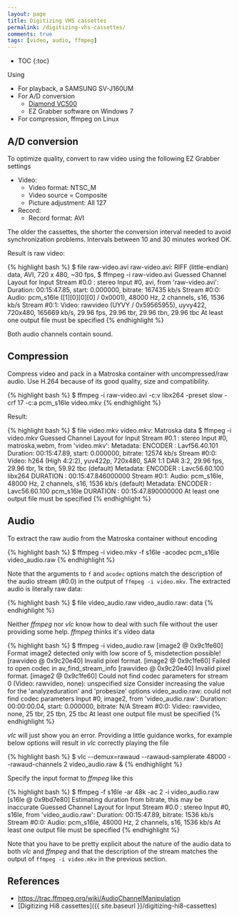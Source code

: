 ```yaml
---
layout: page
title: Digitizing VHS cassettes
permalink: /digitizing-vhs-cassettes/
comments: true
tags: [video, audio, ffmpeg]
---
```


* TOC
{:toc}

Using

- For playback, a SAMSUNG SV-J160UM
- For A/D conversion
  - [Diamond VC500](http://www.amazon.com/Diamond-VC500-Touch-Capture-Device/dp/B000VM60I8)
  - EZ Grabber software on Windows 7
- For compression, ffmpeg on Linux

## A/D conversion

To optimize quality, convert to raw video using the following EZ Grabber settings

- Video:
  - Video format: NTSC\_M
  - Video source = Composite
  - Picture adjustment: All 127
- Record:
  - Record format: AVI

The older the cassettes, the shorter the conversion interval needed to avoid
synchronization problems. Intervals between 10 and 30 minutes worked OK.

Result is raw video:

{% highlight bash %}
$ file raw-video.avi
raw-video.avi: RIFF (little-endian) data, AVI, 720 x 480, ~30 fps,
$ ffmpeg -i raw-video.avi
Guessed Channel Layout for  Input Stream #0.0 : stereo
Input #0, avi, from 'raw-video.avi':
  Duration: 00:15:47.85, start: 0.000000, bitrate: 167435 kb/s
    Stream #0:0: Audio: pcm_s16le ([1][0][0][0] / 0x0001), 48000 Hz, 2 channels, s16, 1536 kb/s
    Stream #0:1: Video: rawvideo (UYVY / 0x59565955), uyvy422, 720x480, 165669 kb/s, 29.96 fps, 29.96 tbr, 29.96 tbn, 29.96 tbc
At least one output file must be specified
{% endhighlight %}

Both audio channels contain sound.

## Compression

Compress video and pack in a Matroska container with uncompressed/raw audio.
Use H.264 because of its good quality, size and compatibility.

{% highlight bash %}
$ ffmpeg -i raw-video.avi -c:v libx264 -preset slow -crf 17 -c:a pcm_s16le video.mkv
{% endhighlight %}

Result:

{% highlight bash %}
$ file video.mkv
video.mkv: Matroska data
$ ffmpeg -i video.mkv
Guessed Channel Layout for  Input Stream #0.1 : stereo
Input #0, matroska,webm, from 'video.mkv':
  Metadata:
    ENCODER         : Lavf56.40.101
  Duration: 00:15:47.89, start: 0.000000, bitrate: 12574 kb/s
    Stream #0:0: Video: h264 (High 4:2:2), yuv422p, 720x480, SAR 1:1 DAR 3:2, 29.96 fps, 29.96 tbr, 1k tbn, 59.92 tbc (default)
    Metadata:
      ENCODER         : Lavc56.60.100 libx264
      DURATION        : 00:15:47.846000000
    Stream #0:1: Audio: pcm_s16le, 48000 Hz, 2 channels, s16, 1536 kb/s (default)
    Metadata:
      ENCODER         : Lavc56.60.100 pcm_s16le
      DURATION        : 00:15:47.890000000
At least one output file must be specified
{% endhighlight %}

## Audio

To extract the raw audio from the Matroska container without encoding

{% highlight bash %}
$ ffmpeg -i video.mkv -f s16le -acodec pcm_s16le video_audio.raw
{% endhighlight %}

Note that the arguments to `f` and `acodec` options match the description of
the audio stream (#0.0) in the output of `ffmpeg -i video.mkv`. The extracted
audio is literally raw data:

{% highlight bash %}
$ file video_audio.raw
video_audio.raw: data
{% endhighlight %}

Neither *ffmpeg* nor *vlc* know how to deal with such file without the user
providing some help. *ffmpeg* thinks it's video data

{% highlight bash %}
$ ffmpeg -i video_audio.raw
[image2 @ 0x9c1fe60] Format image2 detected only with low score of 5, misdetection possible!
[rawvideo @ 0x9c20e40] Invalid pixel format.
[image2 @ 0x9c1fe60] Failed to open codec in av_find_stream_info
[rawvideo @ 0x9c20e40] Invalid pixel format.
[image2 @ 0x9c1fe60] Could not find codec parameters for stream 0 (Video: rawvideo, none): unspecified size
Consider increasing the value for the 'analyzeduration' and 'probesize' options
video_audio.raw: could not find codec parameters
Input #0, image2, from 'video_audio.raw':
  Duration: 00:00:00.04, start: 0.000000, bitrate: N/A
    Stream #0:0: Video: rawvideo, none, 25 tbr, 25 tbn, 25 tbc
At least one output file must be specified
{% endhighlight %}

*vlc* will just show you an error. Providing a little guidance works, for
example below options will result in *vlc* correctly playing the file

{% highlight bash %}
$ vlc --demux=rawaud --rawaud-samplerate 48000 --rawaud-channels 2 video_audio.raw &
{% endhighlight %}

Specify the input format to *ffmpeg* like this

{% highlight bash %}
$ ffmpeg -f s16le -ar 48k -ac 2 -i video_audio.raw
[s16le @ 0x9bd7e80] Estimating duration from bitrate, this may be inaccurate
Guessed Channel Layout for  Input Stream #0.0 : stereo
Input #0, s16le, from 'video_audio.raw':
  Duration: 00:15:47.89, bitrate: 1536 kb/s
    Stream #0:0: Audio: pcm_s16le, 48000 Hz, 2 channels, s16, 1536 kb/s
At least one output file must be specified
{% endhighlight %}

Note that you have to be pretty explicit about the nature of the audio data to
both *vlc* and *ffmpeg* and that the description of the stream matches the
output of `ffmpeg -i video.mkv` in the previous section.

## References

- <https://trac.ffmpeg.org/wiki/AudioChannelManipulation>
- [Digitizing Hi8 cassettes]({{ site.baseurl }}/digitizing-hi8-cassettes)
